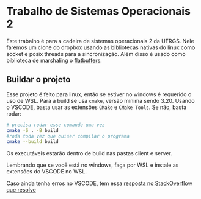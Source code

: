 # Trabalho de Sistemas Operacionais 2

Este trabalho é para a cadeira de sistemas operacionais 2 da UFRGS.
Nele faremos um clone do dropbox usando as bibliotecas nativas do linux como socket e posix threads para a sincronização.
Além disso é usado como biblioteca de marshaling o [flatbuffers](https://flatbuffers.dev/).

## Buildar o projeto
Esse projeto é feito para linux, então se estiver no windows é requerido o uso de WSL.
Para a build se usa `cmake`, versão mínima sendo 3.20.
Usando o VSCODE, basta usar as extensões `CMake` e `CMake Tools`. Se não, basta rodar:

```bash
# precisa rodar esse comando uma vez
cmake -S . -B build 
#roda toda vez que quiser compilar o programa
cmake --build build
```

Os executáveis estarão dentro de build nas pastas client e server.

Lembrando que se você está no windows, faça por WSL e instale as extensões do VSCODE no WSL.

Caso ainda tenha erros no VSCODE, tem essa [resposta no StackOverflow que resolve](https://stackoverflow.com/a/71115284)